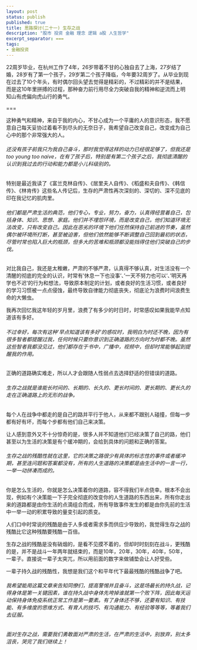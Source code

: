 ```yaml
---
layout: post
status: publish
published: true
title: 思路探讨(二十一) 生存之战
description: "股市 投资 金融 理念 逻辑 a股 人生哲学"
excerpt_separator: ===
tags:
- 金融投资
---
```


22周岁毕业，在杭州工作了4年，26岁带着不甘的心独自去了上海，27岁结了婚，28岁有了第一个孩子，29岁第二个孩子降临，今年要32周岁了。从毕业到现在过去了10个年头，有时偶尔回头望去觉得是精彩的，不过精彩的并不是结果，而是这10年里拼搏的过程，那种奋力前行用尽全力突破自我的精神和逆流而上明知山有虎偏向虎山行的勇气。

===

这种勇气和精神，来自于我的内心，不甘心成为一个平庸的人的意识形态，我不愿意自己每天妥协过着看不到尽头的无奈日子，我希望自己改变自己，改变成为自己心中的那个非常强大的人。

###### 还没有孩子前我只为我自己奋斗，那时我觉得这样的动力已经很足够了，但我还是too young too naive，在有了孩子后，特别是有第二个孩子之后，我彻底清醒的认识到我过去的行动和能力都是小儿科级别的。

特别是最近我读了《富兰克林自传》、《居里夫人自传》、《稻盛和夫自传》、《韩信传》、《林肯传》这些名人传记后，生存的严肃性再次深刻的、深切的、深不见底的印在我记忆的肌肉里。

###### 他们都是严肃生活的典范，他们专心，专业，努力，奋力，认真得经营着自己，包括身体、知识、思想、家庭。他们并不埋怨环境，而是改变自己，他们知道环境无法改变，只有改变自己。因此在恶劣的环境下他们任然保持自己前进的节奏，虽然偶尔被环境所打断，甚至被迫害，但他们依然能够不断调整自己回到最初的状态，尽管时常也陷入巨大的瓶颈，但多大的苦难和瓶颈都没能挡得住他们突破自己的步伐。

对比我自己，我还是太稚嫩，严肃的不够严肃，认真得不够认真，对生活没有一个清醒的彻底的完全的认识，时常有’休息一下也没事‘、’一天不努力也可以‘、’明天再学也不迟‘的行为和想法，导致原本制定的计划，或者良好的生活习惯，或者良好的学习习惯被一点点侵蚀，最终导致自律能力彻底丧失，彻底沦为浪费时间浪费生命的大懒虫。

我再次回忆我这年轻的岁月里，浪费了有多少的时日时，时常感叹如果我能早点知道该有多好。

###### 不过幸好，每次有这种’早点知道该有多好‘的感叹时，我明白为时还不晚，因为有很多智者都提醒过我，任何时候只要你意识到正确道路的方向时为时都不晚。虽然这些智者我都没见过，他们都存在于书中，广播中，视频中，但却时常能够起到提醒我的作用。

正确的道路确实难走，所以人才会跟随人性弱点去选择舒适的但错误的道路。

###### 生存之战就是谁能长时间的、长期的、长久的、更长时间的、更长期的、更长久的走在正确道路上的无形的战争。

每个人在战争中都走的是自己的路并平行于他人，从来都不跟别人碰撞，但每一步都有好有坏，而每个步都有他们自己来决策。

让人感到意外又不十分惊奇的是，很多人并不知道他们已经决策了自己的路，他们甚至以为生活的决策是有个缓冲期的，会给到具体的问题和正确的答案。

###### 生存之战的残酷性就在这里，它的决策之路很少有具体的标志性的事件或者缓冲期，甚至连问题和答案都没有，所有的人生道路的决策都是由生活中的一言一行，一举一动拼凑而成的。

你是怎么生活的，你就是怎么决策着你的道路，容不得我们半点侥幸。根本不会出现，例如有个决策能一下子完全彻底的改变你的人生道路的东西出来，所有你走出来的道路都是由你生活的点滴组合而成，所有导致事件发生的都是由你先前的生活中一举一动的积累导致的量变引起的质变。

人们口中时常说的残酷是由于人多或者需求多而供应少导致的，我觉得生存之战的残酷比它这种残酷要残酷一百倍。

生存之战的残酷是没有硝烟的，是看不见摸不着的，但却时时刻刻在战斗，更残酷的是，并不是战斗一年两年就结束的，而是10年，20年，30年，40年，50年，一辈子。直接说一辈子太突兀，所以用前面的数字来做铺垫会让人好受些。

一辈子持久战的残酷性，我想是我们这个和平年代下最最残酷的残酷战争了吧。

###### 我希望能用这篇文章来告知同僚们，提高警惕并且奋斗，这是场最长的持久战，记得身体是第一关键因素，谁在持久战中身体先垮掉谁就第一个败下阵，因此每天运动保持身体免疫系统正常工作是第一要素。有了身体还不够，还要有知识、有技能、有多维度的思维方式、有育人的技巧、有沟通能力、有经验等等等，等着我们去征服。

###### 面对生存之战，需要我们勇敢面对严肃的生活，在严肃的生活中，别放弃，别太多沮丧，哭完了我们继续上！



